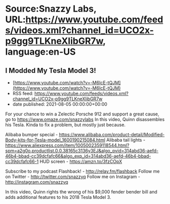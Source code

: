 # Source:Snazzy Labs, URL:https://www.youtube.com/feeds/videos.xml?channel_id=UCO2x-p9gg9TLKneXlibGR7w, language:en-US

## I Modded My Tesla Model 3!
 - [https://www.youtube.com/watch?v=-M6IcE-tQJM](https://www.youtube.com/watch?v=-M6IcE-tQJM)
 - RSS feed: https://www.youtube.com/feeds/videos.xml?channel_id=UCO2x-p9gg9TLKneXlibGR7w
 - date published: 2021-08-05 00:00:00+00:00

For your chance to win a Zelectic Porsche 912 and support a great cause, go to https://www.omaze.com/snazzylabs
In this video, Quinn disassembles his Tesla. Kinda to fix a problem, but mostly just because.


Alibaba bumper special - https://www.alibaba.com/product-detail/Modified-Body-kits-for-Tesla-model_1600190215084.html
Alibaba tail lights - https://www.aliexpress.com/item/1005002359118544.html?spm=a2g0o.productlist.0.0.38165c3136y3EJ&algo_pvid=314abd36-aefd-46b4-bbad-cc39dcfafc66&algo_exp_id=314abd36-aefd-46b4-bbad-cc39dcfafc66-1
HUD screen - https://amzn.to/3fzCOpX


Subscribe to my podcast Flashback! - http://relay.fm/flashback
Follow me on Twitter - http://twitter.com/snazzyq
Follow me on Instagram - http://instagram.com/snazzyq


In this video, Quinn rights the wrong of his $9,000 fender bender bill and adds additional features to his 2018 Tesla Model 3.

